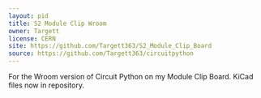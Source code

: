 ```yaml
---
layout: pid
title: S2 Module Clip Wroom
owner: Targett
license: CERN
site: https://github.com/Targett363/S2_Module_Clip_Board
source: https://github.com/Targett363/circuitpython
---
```

For the Wroom version of Circuit Python on my Module Clip Board.
KiCad files now in repository.
